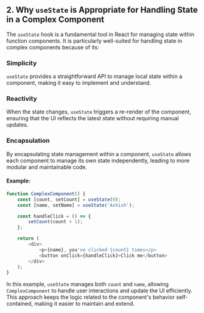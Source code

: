 ## 2. Why `useState` is Appropriate for Handling State in a Complex Component

The `useState` hook is a fundamental tool in React for managing state within function components. It is particularly well-suited for handling state in complex components because of its:

### Simplicity
`useState` provides a straightforward API to manage local state within a component, making it easy to implement and understand.

### Reactivity
When the state changes, `useState` triggers a re-render of the component, ensuring that the UI reflects the latest state without requiring manual updates.

### Encapsulation
By encapsulating state management within a component, `useState` allows each component to manage its own state independently, leading to more modular and maintainable code.

#### Example:
```javascript
function ComplexComponent() {
    const [count, setCount] = useState(0);
    const [name, setName] = useState('Ashish');

    const handleClick = () => {
        setCount(count + 1);
    };

    return (
        <div>
            <p>{name}, you've clicked {count} times</p>
            <button onClick={handleClick}>Click me</button>
        </div>
    );
}
```
In this example, `useState` manages both `count` and `name`, allowing `ComplexComponent` to handle user interactions and update the UI efficiently. This approach keeps the logic related to the component's behavior self-contained, making it easier to maintain and extend.

